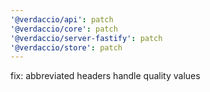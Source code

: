 ```yaml
---
'@verdaccio/api': patch
'@verdaccio/core': patch
'@verdaccio/server-fastify': patch
'@verdaccio/store': patch
---
```


fix: abbreviated headers handle quality values
